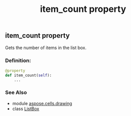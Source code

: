 ﻿---
title: item_count property
second_title: Aspose.Cells for Python via .NET API References
description: 
type: docs
weight: 680
url: /aspose.cells.drawing/listbox/item_count/
is_root: false
---

## item_count property


Gets the number of items in the list box.
### Definition:
```python
@property
def item_count(self):
    ...
```

### See Also
* module [aspose.cells.drawing](../../)
* class [ListBox](/cells/python-net/aspose.cells.drawing/listbox)
